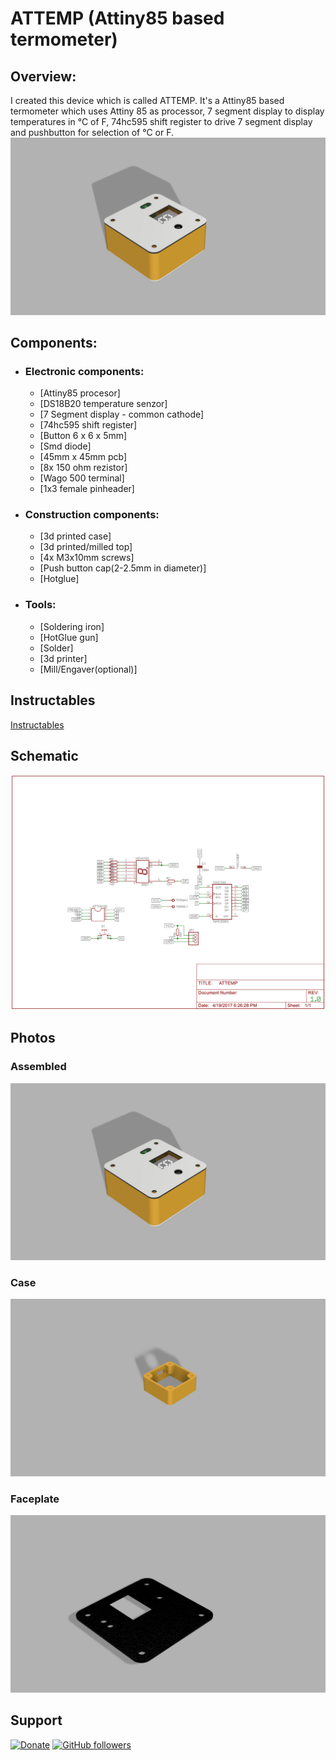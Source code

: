 # ATTEMP (Attiny85 based termometer)

## Overview:
I created this device which is called ATTEMP. It's a Attiny85 based termometer which uses Attiny 85 as processor, 7 segment display to display temperatures in °C of F, 74hc595 shift register to drive 7 segment display and pushbutton for selection of °C or F.
![alt tag](https://github.com/StanislavJochman/ATTEMP/blob/master/ATTEMP-ASSEMBLED.png)

## Components:
 - ### Electronic components:
   - [Attiny85 procesor]
   - [DS18B20 temperature senzor]
   - [7 Segment display - common cathode]
   - [74hc595 shift register]
   - [Button 6 x 6 x 5mm]
   - [Smd diode]
   - [45mm x 45mm pcb]
   - [8x 150 ohm rezistor]
   - [Wago 500 terminal]
   - [1x3 female pinheader]
 - ### Construction components:
   - [3d printed case]
   - [3d printed/milled top]
   - [4x M3x10mm  screws]
   - [Push button cap(2-2.5mm in diameter)]
   - [Hotglue]
 - ### Tools:
   - [Soldering iron]
   - [HotGlue gun]
   - [Solder]
   - [3d printer]
   - [Mill/Engaver(optional)]
## Instructables
[Instructables](https://www.instructables.com/id/ATTEMP-Attiny85-Based-Termometer/)

## Schematic
![alt tag](https://github.com/StanislavJochman/ATTEMP/blob/master/ATTEMP-Schematic.png)
## Photos
### Assembled
![alt tag](https://github.com/StanislavJochman/ATTEMP/blob/master/ATTEMP-ASSEMBLED.png)
### Case
![alt tag](https://github.com/StanislavJochman/ATTEMP/blob/master/ATTEMP-BOX.png)
### Faceplate
![alt tag](https://github.com/StanislavJochman/ATTEMP/blob/master/ATTEMP-FACEPLATE.png)
## Support
[![Donate](https://img.shields.io/badge/paypal-donate-yellow.svg)](https://www.paypal.me/StanislavJochman)
[![GitHub followers](https://img.shields.io/github/followers/espadrine.svg?style=social&label=Follow)](https://github.com/StanislavJochman/ATTEMP)
